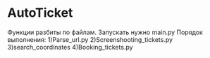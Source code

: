 # AutoTicket
Функции разбиты по файлам.
Запускать нужно main.py
Порядок выполнения:
1)Parse_url.py
2)Screenshooting_tickets.py
3)search_coordinates
4)Booking_tickets.py